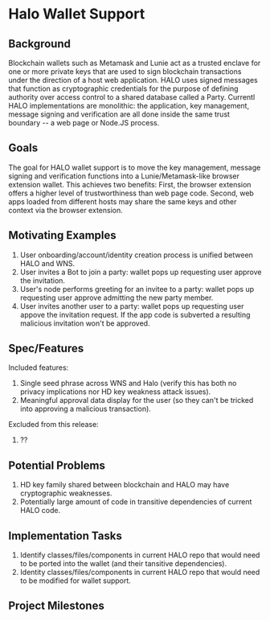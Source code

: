 # Halo Wallet Support

## Background

Blockchain wallets such as Metamask and Lunie act as a trusted enclave for one or more private keys that are used to sign blockchain transactions under the direction of a host web application. HALO uses signed messages that function as cryptographic credentials for the purpose of defining authority over access control to a shared database called a Party.
Currentl HALO implementations are monolithic: the application, key management, message signing and verification are all done inside the same trust boundary -- a web page or Node.JS process.

## Goals

The goal for HALO wallet support is to move the key management, message signing and verification functions into a Lunie/Metamask-like browser extension wallet. This achieves two benefits: First, the browser extension offers a higher level of trustworthiness than web page code. Second, web apps loaded from different hosts may share the same keys and other context via the browser extension.

## Motivating Examples

 1. User onboarding/account/identity creation process is unified between HALO and WNS.
 1. User invites a Bot to join a party: wallet pops up requesting user approve the invitation.
 1. User's node performs greeting for an invitee to a party: wallet pops up requesting user approve admitting the new party member.
 1. User invites another user to a party: wallet pops up requesting user appove the invitation request. If the app code is subverted a resulting malicious invitation won't be approved.
 
## Spec/Features

Included features:
 1. Single seed phrase across WNS and Halo (verify this has both no privacy implications nor HD key weakness attack issues).
 1. Meaningful approval data display for the user (so they can't be tricked into approving a malicious transaction).
 
Excluded from this release:
 1. ??

## Potential Problems

 1. HD key family shared between blockchain and HALO may have cryptographic weaknesses.
 1. Potentially large amount of code in transitive dependencies of current HALO code.

## Implementation Tasks

 1. Identify classes/files/components in current HALO repo that would need to be ported into the wallet (and their tansitive dependencies).
 1. Identity classes/files/components in current HALO repo that would need to be modified for wallet support.
 
 ## Project Milestones
 
 
 
